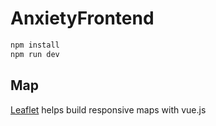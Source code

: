 # AnxietyFrontend

``` bash
npm install
npm run dev
```

## Map

[Leaflet](https://leafletjs.com/reference.html) helps build responsive maps with vue.js
